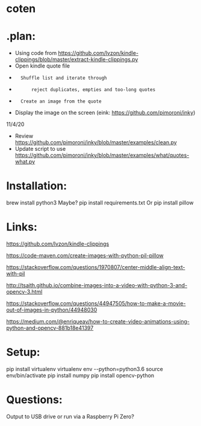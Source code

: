 # coten

# .plan:
- Using code from https://github.com/lvzon/kindle-clippings/blob/master/extract-kindle-clippings.py
-   Open kindle quote file
-       Shuffle list and iterate through
-           reject duplicates, empties and too-long quotes
-       Create an image from the quote
- Display the image on the screen (eink: https://github.com/pimoroni/inky)


11/4/20
- Review https://github.com/pimoroni/inky/blob/master/examples/clean.py
- Update script to use https://github.com/pimoroni/inky/blob/master/examples/what/quotes-what.py

# Installation:

brew install python3
Maybe? pip install requirements.txt
Or pip install pillow

# Links:
https://github.com/lvzon/kindle-clippings

https://code-maven.com/create-images-with-python-pil-pillow

https://stackoverflow.com/questions/1970807/center-middle-align-text-with-pil

http://tsaith.github.io/combine-images-into-a-video-with-python-3-and-opencv-3.html

https://stackoverflow.com/questions/44947505/how-to-make-a-movie-out-of-images-in-python/44948030

https://medium.com/@enriqueav/how-to-create-video-animations-using-python-and-opencv-881b18e41397

# Setup:
pip install virtualenv
virtualenv env --python=python3.6
source env/bin/activate
pip install numpy
pip install opencv-python

# Questions:
Output to USB drive or run via a Raspberry Pi Zero?
